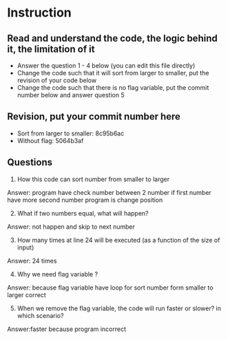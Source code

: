 ﻿# Instruction

## Read and understand the code, the logic behind it, the limitation of it
* Answer the question 1 - 4 below (you can edit this file directly)
* Change the code such that it will sort from larger to smaller, put the revision of your code below
* Change the code such that there is no flag variable, put the commit number below and answer question 5 


## Revision, put your commit number here
* Sort from larger to smaller: 8c95b6ac
* Without flag: 5064b3af

## Questions
1. How this code can sort number from smaller to larger
 
Answer: program have check number between 2 number if first number have more second number program is change position

2. What if two numbers equal, what will happen? 

Answer: not happen and skip to next number 

3. How many times at line 24 will be executed (as a function of the size of input) 

Answer: 24 times

4. Why we need flag variable ? 

Answer: because flag variable have loop for sort number form smaller to larger correct

5. When we remove the flag variable, the code will run faster or slower? in which scenario? 

Answer:faster because program incorrect